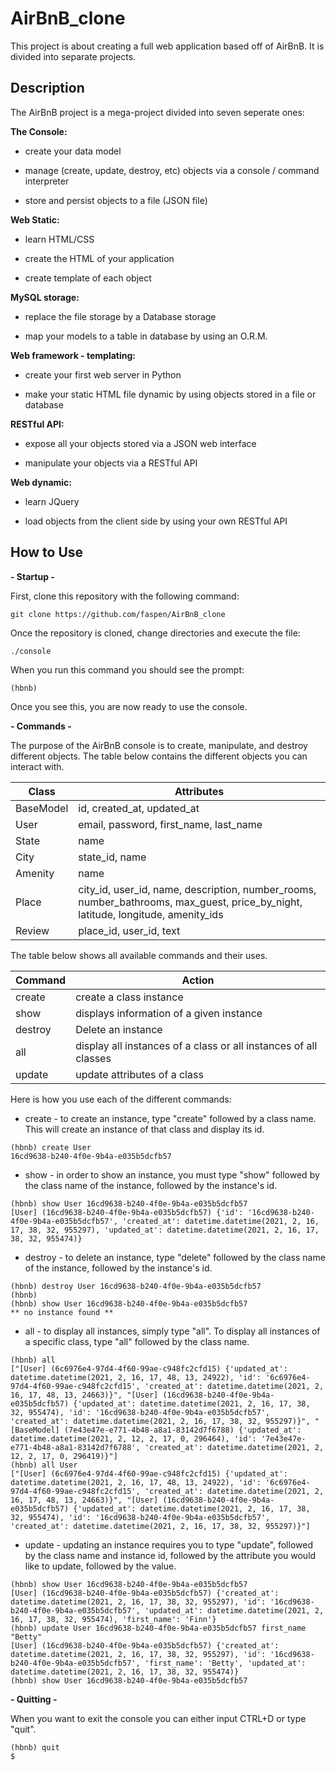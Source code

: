# AirBnB_clone

This project is about creating a full web application based off of AirBnB. It is divided into separate projects.

## Description

The AirBnB project is a mega-project divided into seven seperate ones:

**The Console:**

* create your data model

* manage (create, update, destroy, etc) objects via a console / command interpreter

* store and persist objects to a file (JSON file)

**Web Static:**

* learn HTML/CSS

* create the HTML of your application

* create template of each object

**MySQL storage:**

* replace the file storage by a Database storage

* map your models to a table in database by using an O.R.M.

**Web framework - templating:**

* create your first web server in Python

* make your static HTML file dynamic by using objects stored in a file or database

**RESTful API:**

* expose all your objects stored via a JSON web interface

* manipulate your objects via a RESTful API

**Web dynamic:**

* learn JQuery

* load objects from the client side by using your own RESTful API

## How to Use

**- Startup -**

First, clone this repository with the following command:

```shell
git clone https://github.com/faspen/AirBnB_clone
```

Once the repository is cloned, change directories and execute the file:

```shell
./console
```

When you run this command you should see the prompt:

```shell
(hbnb)
```

Once you see this, you are now ready to use the console.

**- Commands -**

The purpose of the AirBnB console is to create, manipulate, and destroy different objects. The table below contains the different objects you can interact with.

| Class | Attributes |
| ------ | ------ |
| BaseModel | id, created_at, updated_at |
| User | email, password, first_name, last_name |
| State | name |
| City | state_id, name |
| Amenity | name |
| Place | city_id, user_id, name, description, number_rooms, number_bathrooms, max_guest, price_by_night, latitude, longitude, amenity_ids |
| Review | place_id, user_id, text |

The table below shows all available commands and their uses.

| Command | Action |
| ------ | ------ |
| create | create a class instance |
| show | displays information of a given instance |
| destroy | Delete an instance |
| all | display all instances of a class or all instances of all classes |
| update | update attributes of a class |

Here is how you use each of the different commands:

* create - to create an instance, type "create" followed by a class name. This will create an instance of that class and display its id.

```shell
(hbnb) create User
16cd9638-b240-4f0e-9b4a-e035b5dcfb57
```

* show - in order to show an instance, you must type "show" followed by the class name of the instance, followed by the instance's id.

```shell
(hbnb) show User 16cd9638-b240-4f0e-9b4a-e035b5dcfb57
[User] (16cd9638-b240-4f0e-9b4a-e035b5dcfb57) {'id': '16cd9638-b240-4f0e-9b4a-e035b5dcfb57', 'created_at': datetime.datetime(2021, 2, 16, 17, 38, 32, 955297), 'updated_at': datetime.datetime(2021, 2, 16, 17, 38, 32, 955474)}
```

* destroy - to delete an instance, type "delete" followed by the class name of the instance, followed by the instance's id.

```shell
(hbnb) destroy User 16cd9638-b240-4f0e-9b4a-e035b5dcfb57
(hbnb)
(hbnb) show User 16cd9638-b240-4f0e-9b4a-e035b5dcfb57
** no instance found **
```

* all - to display all instances, simply type "all". To display all instances of a specific class, type "all" followed by the class name.

```shell
(hbnb) all
["[User] (6c6976e4-97d4-4f60-99ae-c948fc2cfd15) {'updated_at': datetime.datetime(2021, 2, 16, 17, 48, 13, 24922), 'id': '6c6976e4-97d4-4f60-99ae-c948fc2cfd15', 'created_at': datetime.datetime(2021, 2, 16, 17, 48, 13, 24663)}", "[User] (16cd9638-b240-4f0e-9b4a-e035b5dcfb57) {'updated_at': datetime.datetime(2021, 2, 16, 17, 38, 32, 955474), 'id': '16cd9638-b240-4f0e-9b4a-e035b5dcfb57', 'created_at': datetime.datetime(2021, 2, 16, 17, 38, 32, 955297)}", "[BaseModel] (7e43e47e-e771-4b48-a8a1-83142d7f6788) {'updated_at': datetime.datetime(2021, 2, 12, 2, 17, 0, 296464), 'id': '7e43e47e-e771-4b48-a8a1-83142d7f6788', 'created_at': datetime.datetime(2021, 2, 12, 2, 17, 0, 296419)}"]
(hbnb) all User
["[User] (6c6976e4-97d4-4f60-99ae-c948fc2cfd15) {'updated_at': datetime.datetime(2021, 2, 16, 17, 48, 13, 24922), 'id': '6c6976e4-97d4-4f60-99ae-c948fc2cfd15', 'created_at': datetime.datetime(2021, 2, 16, 17, 48, 13, 24663)}", "[User] (16cd9638-b240-4f0e-9b4a-e035b5dcfb57) {'updated_at': datetime.datetime(2021, 2, 16, 17, 38, 32, 955474), 'id': '16cd9638-b240-4f0e-9b4a-e035b5dcfb57', 'created_at': datetime.datetime(2021, 2, 16, 17, 38, 32, 955297)}"]
```

* update - updating an instance requires you to type "update", followed by the class name and instance id, followed by the attribute you would like to update, followed by the value.

```shell
(hbnb) show User 16cd9638-b240-4f0e-9b4a-e035b5dcfb57
[User] (16cd9638-b240-4f0e-9b4a-e035b5dcfb57) {'created_at': datetime.datetime(2021, 2, 16, 17, 38, 32, 955297), 'id': '16cd9638-b240-4f0e-9b4a-e035b5dcfb57', 'updated_at': datetime.datetime(2021, 2, 16, 17, 38, 32, 955474), 'first_name': 'Finn'}
(hbnb) update User 16cd9638-b240-4f0e-9b4a-e035b5dcfb57 first_name "Betty"
[User] (16cd9638-b240-4f0e-9b4a-e035b5dcfb57) {'created_at': datetime.datetime(2021, 2, 16, 17, 38, 32, 955297), 'id': '16cd9638-b240-4f0e-9b4a-e035b5dcfb57', 'first_name': 'Betty', 'updated_at': datetime.datetime(2021, 2, 16, 17, 38, 32, 955474)}
(hbnb) show User 16cd9638-b240-4f0e-9b4a-e035b5dcfb57
```

**- Quitting -**

When you want to exit the console you can either input CTRL+D or type "quit".

```Shell
(hbnb) quit
$
```
